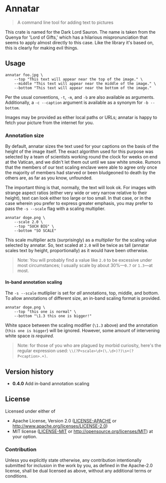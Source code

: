 # Annatar

> A command line tool for adding text to pictures

This crate is named for the Dark Lord Sauron. The name is taken from the Quenya for 'Lord of Gifts,' which has a hilarious mispronunciation that seems to apply almost directly to this case. Like the library it's based on, this is clearly for making evil things.

## Usage

```shell
annatar foo.jpg \
    --top "This text will appear near the top of the image." \
    --middle "This text will appear near the middle of the image." \
    --bottom "This text will appear near the bottom of the image."
```

Per the usual conventions, `-t`, `-m`, and `-b` are also available as arguments. Additionally, a `-c --caption` argument is available as a synonym for `-b --bottom`.

Images may be provided as either local paths or URLs; annatar is happy to fetch your picture from the internet for you.

### Annotation size

By default, annatar sizes the text used for your captions on the basis of the height of the image itself. The exact algorithm used for this purpose was selected by a team of scientists working round the clock for weeks on end at the Vatican, and we didn't let them out until we saw white smoke. Rumors that the members of our text scaling enclave were able to agree only once the majority of members had starved or been bludgeoned to death by the others are, as far as you know, unfounded.

The important thing is that, normally, the text will look ok. For images with strange aspect ratios (either very wide or very narrow relative to their height), text can look either too large or too small. In that case, or in the case wherein you prefer to express greater emphasis, you may prefer to pass the `-s --scale` flag with a scaling multiplier.

```shell
annatar doge.png \
    --scale 2.0 \
    --top "SUCH BIG" \
    --bottom "SO SCALE"
```

This scale multiplier acts (surprisingly) as a *multiplier* for the scaling value selected by annatar. So, text scaled at `2.0` will be twice as tall (annatar scales text by height, proportionally) as it would have been otherwise.

> Note: You will probably find a value like `2.0` to be excessive under most circumstances; I usually scale by about 30%—`0.7` or `1.3`—at most.

#### In-band annotation scaling

The `-s --scale` mutliplier is set for *all* annotations, top, middle, and bottom. To allow annotations of different size, an in-band scaling format is provided.

```shell
annatar doge.png \
    --top "this one is normal" \
    --bottom "\1.3 this one is bigger!"
```

White space between the scaling modifier (`\1.3` above) and the annotation (`this one is bigger`) will be ignored. However, some amount of intervening white space *is required.*

> Note: for those of you who are plagued by morbid curiosity, here's the regular expression used: `\\(?P<scale>\d+(\.\d+)?)\s+(?P<caption>.+)`.

## Version history

- **0.4.0** Add in-band annotation scaling

## License

Licensed under either of
 * Apache License, Version 2.0 ([LICENSE-APACHE](LICENSE-APACHE) or http://www.apache.org/licenses/LICENSE-2.0)
 * MIT license ([LICENSE-MIT](LICENSE-MIT) or http://opensource.org/licenses/MIT)
at your option.

### Contribution

Unless you explicitly state otherwise, any contribution intentionally submitted
for inclusion in the work by you, as defined in the Apache-2.0 license, shall be dual licensed as above, without any
additional terms or conditions.

[LICENSE-APACHE]: https://github.com/archer884/annatar/blob/master/LICENSE-MIT
[LICENSE-MIT]: https://github.com/archer884/annatar/blob/master/LICENSE-APACHE
